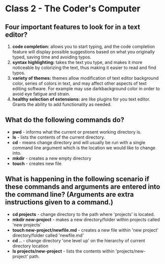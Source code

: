 # Class 2 - The Coder's Computer

## Four important features to look for in a text editor?

1. **code completion:** allows you to start typing, and the code completion feature will display possible suggestions based on what you originally typed, saving time and avoiding typos.  
2. **syntax highlighting:** takes the text you type, and makes it more noticeable by colorizing the text, thus making it easier to read and find typos. 
3. **variety of themes:**  themes allow modification of text editor background color, series of colors in text, and may affect other aspects of text editing software. For example may use darkbackground color in order to avoid eye fatigue and strain.
4. **healthy selection of extensions:** are like plugins for you text editor. Grants the ability to add functionality as needed.

## What do the following commands do?

* **pwd** - informs what the current or present working directory is.
* **ls** - lists the contents of the current directory.
* **cd** - means change directory and will usually be run with a single command line argument which is the location we would like to change into.
* **mkdir** - creates a new empty directory
* **touch** - creates new file

## What is happening in the following scenario if these commands and arguments are entered into the command line? (Arguments are extra instructions given to a command.)

* **cd projects** - change directory to the path where 'projects' is located.
* **mkdir new-project** - makes a new directory/folder within projects called 'new projects'
* **touch new-project/newfile.md** - creates a new file within 'new project' directory/folder called 'newfile.md'
* **cd ..** - change directory 'one level up' on the hierarchy of current directory location
* **ls projects/new-project** - lists the contents within 'projects/new-project' path.
